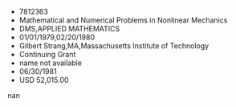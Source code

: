 
* 7812363
* Mathematical and Numerical Problems in Nonlinear Mechanics
* DMS,APPLIED MATHEMATICS
* 01/01/1979,02/20/1980
* Gilbert Strang,MA,Massachusetts Institute of Technology
* Continuing Grant
*   name not available
* 06/30/1981
* USD 52,015.00

nan
